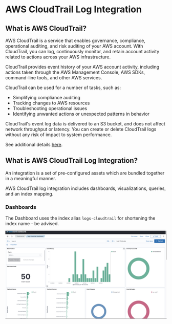 # AWS CloudTrail Log Integration

## What is AWS CloudTrail?

AWS CloudTrail is a service that enables governance, compliance, operational auditing, and risk auditing of your AWS account. With CloudTrail, you can log, continuously monitor, and retain account activity related to actions across your AWS infrastructure.

CloudTrail provides event history of your AWS account activity, including actions taken through the AWS Management Console, AWS SDKs, command-line tools, and other AWS services.

CloudTrail can be used for a number of tasks, such as:

- Simplifying compliance auditing
- Tracking changes to AWS resources
- Troubleshooting operational issues
- Identifying unwanted actions or unexpected patterns in behavior

CloudTrail's event log data is delivered to an S3 bucket, and does not affect network throughput or latency. You can create or delete CloudTrail logs without any risk of impact to system performance.

See additional details [here](https://docs.aws.amazon.com/awscloudtrail/latest/userguide/what_is_cloud_trail_top_level.html).

## What is AWS CloudTrail Log Integration?

An integration is a set of pre-configured assets which are bundled together in a meaningful manner.

AWS CloudTrail log integration includes dashboards, visualizations, queries, and an index mapping.

### Dashboards

The Dashboard uses the index alias `logs-cloudtrail` for shortening the index name - be advised.

![Dashboard](../static/dashboard.png)
